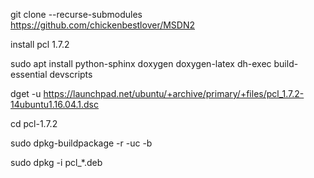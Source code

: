 git clone --recurse-submodules https://github.com/chickenbestlover/MSDN2

install pcl 1.7.2

sudo apt install python-sphinx doxygen doxygen-latex dh-exec build-essential devscripts

dget -u https://launchpad.net/ubuntu/+archive/primary/+files/pcl_1.7.2-14ubuntu1.16.04.1.dsc

cd pcl-1.7.2

sudo dpkg-buildpackage -r -uc -b

sudo dpkg -i pcl_*.deb

